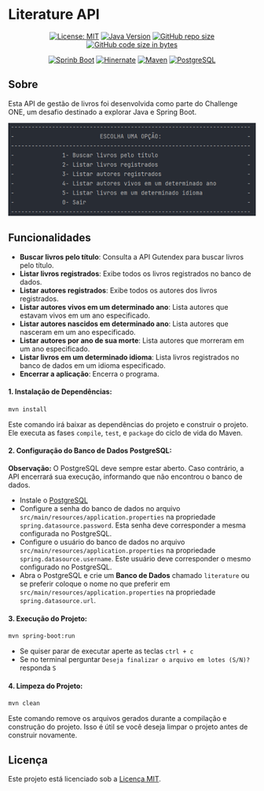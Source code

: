 # Literature API 

<div align="center">

[![License: MIT](https://img.shields.io/badge/License-MIT-yellow)](https://opensource.org/licenses/MIT)
[![Java Version](https://img.shields.io/badge/Java-21%2B-blue)](https://www.java.com/)
[![GitHub repo size](https://img.shields.io/github/repo-size/marllonmendez/stories?color=blue)]()
[![GitHub code size in bytes](https://img.shields.io/github/languages/code-size/marllonmendez/stories?color=blue)]()

[![Sprinb Boot](https://img.shields.io/badge/Spring_Boot-F2F4F9?style=for-the-badge&logo=spring-boot)](https://spring.io/projects/spring-boot)
[![Hinernate](https://img.shields.io/badge/Hibernate-59666C?style=for-the-badge&logo=Hibernate&logoColor=white)](https://hibernate.org/)
[![Maven](https://img.shields.io/badge/apache_maven-C71A36?style=for-the-badge&logo=apachemaven&logoColor=white)](https://maven.apache.org/)
[![PostgreSQL](https://img.shields.io/badge/PostgreSQL-316192?style=for-the-badge&logo=postgresql&logoColor=white)](postgresql.org/)

</div>

## Sobre
Esta API de gestão de livros foi desenvolvida como parte do Challenge ONE, um desafio destinado a explorar Java e Spring Boot.

![Projeto](./assets/projeto.png)

## Funcionalidades

- **Buscar livros pelo título**: Consulta a API Gutendex para buscar livros pelo título.
- **Listar livros registrados**: Exibe todos os livros registrados no banco de dados.
- **Listar autores registrados**: Exibe todos os autores dos livros registrados.
- **Listar autores vivos em um determinado ano**: Lista autores que estavam vivos em um ano especificado.
- **Listar autores nascidos em determinado ano**: Lista autores que nasceram em um ano especificado.
- **Listar autores por ano de sua morte**: Lista autores que morreram em um ano especificado.
- **Listar livros em um determinado idioma**: Lista livros registrados no banco de dados em um idioma especificado.
- **Encerrar a aplicação**: Encerra o programa.


<h4>1. Instalação de Dependências:</h4>

```bash
mvn install
```

Este comando irá baixar as dependências do projeto e construir o projeto. Ele executa as fases `compile`, `test`, e `package` do ciclo de vida do Maven.

<h4>2. Configuração do Banco de Dados PostgreSQL:</h4>

**Observação:**
O PostgreSQL deve sempre estar aberto. Caso contrário, a API encerrará sua execução, informando que não encontrou o banco de dados.

- Instale o [PostgreSQL](https://www.postgresql.org/download/)
- Configure a senha do banco de dados no arquivo `src/main/resources/application.properties` na propriedade `spring.datasource.password`. Esta senha deve corresponder a mesma configurada no PostgreSQL.
- Configure o usuário do banco de dados no arquivo `src/main/resources/application.properties` na propriedade `spring.datasource.username`. Este usuário deve corresponder o mesmo configurado no PostgreSQL.
- Abra o PostgreSQL e crie um **Banco de Dados** chamado `literature` ou se preferir coloque o nome no que preferir em `src/main/resources/application.properties` na propriedade `spring.datasource.url`.

<h4>3. Execução do Projeto:</h4>

```bash
mvn spring-boot:run
```

- Se quiser parar de executar aperte as teclas ```ctrl + c```
- Se no terminal perguntar ``Deseja finalizar o arquivo em lotes (S/N)?`` responda ``S``

<h4>4. Limpeza do Projeto:</h4>

```bash
mvn clean
```

Este comando remove os arquivos gerados durante a compilação e construção do projeto. Isso é útil se você deseja limpar o projeto antes de construir novamente.

## Licença

Este projeto está licenciado sob a [Licença MIT](LICENSE).
